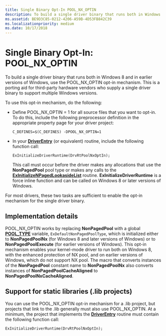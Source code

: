 ```yaml
---
title: Single Binary Opt-In POOL_NX_OPTIN
description: To build a single driver binary that runs both in Windows 8 and in earlier versions of Windows, use the POOL_NX_OPTIN opt-in mechanism.
ms.assetid: BE9D3C85-0212-4206-A59B-4D53FB842C39
ms.localizationpriority: medium
ms.date: 10/17/2018
---
```


# Single Binary Opt-In: POOL\_NX\_OPTIN


To build a single driver binary that runs both in Windows 8 and in earlier versions of Windows, use the POOL\_NX\_OPTIN opt-in mechanism. This is a porting aid for third-party hardware vendors who supply a single driver binary to support multiple Windows versions.

To use this opt-in mechanism, do the following:

-   Define POOL\_NX\_OPTIN = 1 for all source files that you want to opt-in. To do this, include the following preprocessor definition in the appropriate property page for your driver project:

    `C_DEFINES=$(C_DEFINES) -DPOOL_NX_OPTIN=1`

-   In your [**DriverEntry**](https://msdn.microsoft.com/library/windows/hardware/ff544113) (or equivalent) routine, include the following function call:

    `ExInitializeDriverRuntime(DrvRtPoolNxOptIn);`

    This call must occur before the driver makes any allocations that use the **NonPagedPool** pool type or makes any calls to the [**ExInitializeNPagedLookasideList**](https://msdn.microsoft.com/library/windows/hardware/ff545301) routine. **ExInitializeDriverRuntime** is a force inline function and can be called on Windows 8 or later versions of Windows.

For most drivers, these two tasks are sufficient to enable the opt-in mechanism for the single driver binary.

## Implementation details


POOL\_NX\_OPTIN works by replacing **NonPagedPool** with a global [**POOL\_TYPE**](https://msdn.microsoft.com/library/windows/hardware/ff559707) variable, `ExDefaultNonPagedPoolType`, which is initialized either to **NonPagedPoolNx** (for Windows 8 and later versions of Windows) or to **NonPagedPoolExecute** (for earlier versions of Windows). This opt-in mechanism enables your kernel-mode driver to run both on Windows 8, with the enhanced protection of NX pool, and on earlier versions of Windows, which do not support NX pool. The macro that converts instances of the **NonPagedPool** constant name to **NonPagedPoolNx** also converts instances of **NonPagedPoolCacheAligned** to **NonPagedPoolNxCacheAligned**.

## Support for static libraries (.lib projects)


You can use the POOL\_NX\_OPTIN opt-in mechanism for a .lib project, but projects that link to the .lib generally must also use POOL\_NX\_OPTIN. At a minimum, the project that implements the [**DriverEntry**](https://msdn.microsoft.com/library/windows/hardware/ff544113) routine must contain the following function call:

`ExInitializeDriverRuntime(DrvRtPoolNxOptIn);`

 

 




